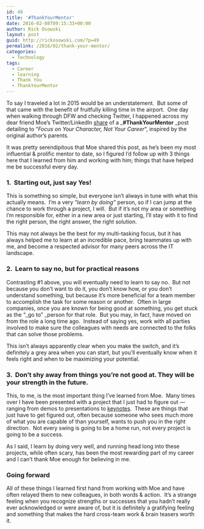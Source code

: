 ```yaml
---
id: 49
title: '#ThankYourMentor'
date: 2016-02-08T09:15:33+00:00
author: Rick Osowski
layout: post
guid: http://rickosowski.com/?p=49
permalink: /2016/02/thank-your-mentor/
categories:
  - Technology
tags:
  - Career
  - learning
  - Thank You
  - ThankYourMentor
---
```

To say I traveled a lot in 2015 would be an understatement.  But some of that came with the benefit of fruitfully killing time in the airport.  One day when walking through DFW and checking Twitter, I happened across my dear friend Moe&#8217;s Twitter/LinkedIn <a href="https://twitter.com/moeabdula/status/630044688284647424" target="_blank">share</a> of a _**#ThankYourMentor** _post detailing to &#8220;_Focus on Your Character, Not Your Career_&#8220;, inspired by the original author&#8217;s parents.

It was pretty serendipitous that Moe shared this post, as he&#8217;s been my most influential & prolific mentor to date, so I figured I&#8217;d follow up with 3 things here that I learned from him and working with him; things that have helped me be successful every day.

### 1.  Starting out, just say Yes!

This is something so simple, but everyone isn&#8217;t always in tune with what this actually means.  I&#8217;m a very &#8220;_learn by doing&#8221;_ person, so if I can jump at the chance to work through a project, I will.  But if it&#8217;s not my area or something I&#8217;m responsible for, either in a new area or just starting, I&#8217;ll stay with it to find the right person, the right answer, the right solution.

This may not always be the best for my multi-tasking focus, but it has always helped me to learn at an incredible pace, bring teammates up with me, and become a respected advisor for many peers across the IT landscape.

### 2.  Learn to say no, but for practical reasons

Contrasting #1 above, you will eventually need to learn to say no.  But not because you don&#8217;t want to do it, you don&#8217;t know how, or you don&#8217;t understand something, but because it&#8217;s more beneficial for a team member to accomplish the task for some reason or another.  Often in large companies, once you are known for being good at something, you get stuck as the &#8220;_go to&#8221; _person for that role.  But you may, in fact, have moved on from the role a long time ago.  Instead of saying yes, work with all parties involved to make sure the colleagues with needs are connected to the folks that can solve those problems.

This isn&#8217;t always apparently clear when you make the switch, and it&#8217;s definitely a grey area when you can start, but you&#8217;ll eventually know when it feels right and when to be maximizing your potential.

### 3.  Don&#8217;t shy away from things you&#8217;re not good at. They will be your strength in the future.

This, to me, is the most important thing I&#8217;ve learned from Moe.  Many times over I have been presented with a project that I just had to figure out &#8212; ranging from demos to presentations to <a href="https://www.youtube.com/watch?v=J99jjeH8XZs" target="_blank">keynotes</a>.  These are things that just have to get figured out, often because someone who sees much more of what you are capable of than yourself, wants to push you in the right direction.  Not every swing is going to be a home run, not every project is going to be a success.

As I said, I learn by doing very well, and running head long into these projects, while often scary, has been the most rewarding part of my career and I can&#8217;t thank Moe enough for believing in me.

### Going forward

All of these things I learned first hand from working with Moe and have often relayed them to new colleagues, in both words & action.  It&#8217;s a strange feeling when you recognize strengths or successes that you hadn&#8217;t really ever acknowledged or were aware of, but it is definitely a gratifying feeling and something that makes the hard cross-team work & brain teasers worth it.